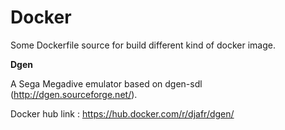 # Docker

Some Dockerfile source for build different kind of docker image.

**Dgen**

A Sega Megadive emulator based on dgen-sdl (http://dgen.sourceforge.net/).

Docker hub link : https://hub.docker.com/r/djafr/dgen/

